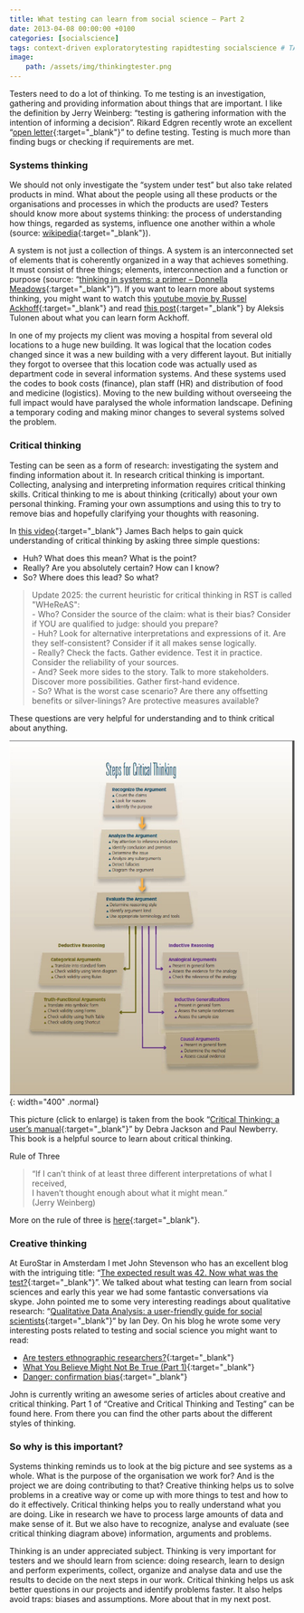 ```yaml
---
title: What testing can learn from social science – Part 2
date: 2013-04-08 00:00:00 +0100
categories: [socialscience]
tags: context-driven exploratorytesting rapidtesting socialscience # TAG names should always be lowercase
image:
    path: /assets/img/thinkingtester.png
---
```


Testers need to do a lot of thinking. To me testing is an investigation, gathering and providing information about things that are important. I like the definition by Jerry Weinberg: “testing is gathering information with the intention of informing a decision”. Rikard Edgren recently wrote an excellent “[open letter](https://thetesteye.com/blog/2013/03/open-letter-to-eurostar-organizers-testing-introduction/){:target="_blank"}” to define testing. Testing is much more than finding bugs or checking if requirements are met.

### Systems thinking
We should not only investigate the “system under test” but also take related products in mind. What about the people using all these products or the organisations and processes in which the products are used? Testers should know more about systems thinking: the process of understanding how things, regarded as systems, influence one another within a whole (source: [wikipedia](https://en.wikipedia.org/wiki/Systems_thinking){:target="_blank"}).

A system is not just a collection of things. A system is an interconnected set of elements that is coherently organized in a way that achieves something. It must consist of three things; elements, interconnection and a function or purpose (source: “[thinking in systems: a primer – Donnella Meadows](https://www.amazon.com/Thinking-Systems-Donella-H-Meadows/dp/1603580557){:target="_blank"}”). If you want to learn more about systems thinking, you might want to watch this [youtube movie by Russel Ackhoff](https://youtu.be/OqEeIG8aPPk){:target="_blank"} and read [this post](https://flowoftesting.wordpress.com/2012/07/06/what-we-can-learn-from-russell-l-ackoff/){:target="_blank"} by Aleksis Tulonen about what you can learn form Ackhoff.

In one of my projects my client was moving a hospital from several old locations to a huge new building. It was logical that the location codes changed since it was a new building with a very different layout. But initially they forgot to oversee that this location code was actually used as department code in several information systems. And these systems used the codes to book costs (finance), plan staff (HR) and distribution of food and medicine (logistics). Moving to the new building without overseeing the full impact would have paralysed the whole information landscape. Defining a temporary coding and making minor changes to several systems solved the problem.

### Critical thinking
Testing can be seen as a form of research: investigating the system and finding information about it. In research critical thinking is important. Collecting, analysing and interpreting information requires critical thinking skills. Critical thinking to me is about thinking (critically) about your own personal thinking. Framing your own assumptions and using this to try to remove bias and hopefully clarifying your thoughts with reasoning.

In [this video](https://youtu.be/8TX6rzz60xQ){:target="_blank"} James Bach helps to gain quick understanding of critical thinking by asking three simple questions:

- Huh? What does this mean? What is the point?
- Really? Are you absolutely certain? How can I know?
- So? Where does this lead? So what?

<blockquote class="prompt-info">Update 2025: the current heuristic for critical thinking in RST is called "WHeReAS":<br>
- Who? Consider the source of the claim: what is their bias? Consider if YOU are qualified to judge: should you prepare?<br> 
- Huh? Look for alternative interpretations and expressions of it. Are they self-consistent? Consider if it all makes sense logically.<br> 
- Really? Check the facts. Gather evidence. Test it in practice. Consider the reliability of your sources.<br>
- And? Seek more sides to the story. Talk to more stakeholders. Discover more possibilities. Gather first-hand evidence.<br>
- So? What is the worst case scenario? Are there any offsetting benefits or silver-linings? Are protective measures available?<br>
 </blockquote>

These questions are very helpful for understanding and to think critical about anything. 

![Critical Thinking](/assets/img/critical.jpg){: width="400" .normal}

This picture (click to enlarge) is taken from the book “[Critical Thinking: a user’s manual](https://www.amazon.com/Critical-Thinking-A-Users-Manual/dp/0495814075){:target="_blank"}” by Debra Jackson and Paul Newberry. This book is a helpful source to learn about critical thinking.

Rule of Three

<blockquote class="prompt-tip">“If I can’t think of at least three different interpretations of what
I received,<br>I haven’t thought enough about what it might mean.”<br>
(Jerry Weinberg)</blockquote>

More on the rule of three is [here](https://s0ftwaretesting.livejournal.com/1430.html){:target="_blank"}.

### Creative thinking
At EuroStar in Amsterdam I met John Stevenson who has an excellent blog with the intriguing title: “[The expected result was 42. Now what was the test?](https://steveo1967.blogspot.com/){:target="_blank"}”. We talked about what testing can learn from social sciences and early this year we had some fantastic conversations via skype. John pointed me to some very interesting readings about qualitative research: “[Qualitative Data Analysis: a user-friendly guide for social scientists](https://www.amazon.com/Qualitative-Data-Analysis-Friendly-Scientists/dp/041505852X){:target="_blank"}“ by Ian Dey. On his blog he wrote some very interesting posts related to testing and social science you might want to read:

- [Are testers ethnographic researchers?](https://steveo1967.blogspot.com/2011/01/are-testers-ethnographic-researchers.html){:target="_blank"}
- [What You Believe Might Not Be True (Part 1)](https://steveo1967.blogspot.com/2011/01/what-you-believe-might-not-be-true-part.html){:target="_blank"}
- [Danger: confirmation bias](https://steveo1967.blogspot.com/2010/07/danger-confirmation-bias.html){:target="_blank"}

John is currently writing an awesome series of articles about creative and critical thinking. Part 1 of “Creative and Critical Thinking and Testing” can be found here. From there you can find the other parts about the different styles of thinking.

### So why is this important?
Systems thinking reminds us to look at the big picture and see systems as a whole. What is the purpose of the organisation we work for? And is the project we are doing contributing to that? Creative thinking helps us to solve problems in a creative way or come up with more things to test and how to do it effectively. Critical thinking helps you to really understand what you are doing. Like in research we have to process large amounts of data and make sense of it. But we also have to recognize, analyse and evaluate (see critical thinking diagram above) information, arguments and problems.

Thinking is an under appreciated subject. Thinking is very important for testers and we should learn from science: doing research, learn to design and perform experiments, collect, organize and analyse data and use the results to decide on the next steps in our work. Critical thinking helps us ask better questions in our projects and identify problems faster. It also helps avoid traps: biases and assumptions. More about that in my next post.

